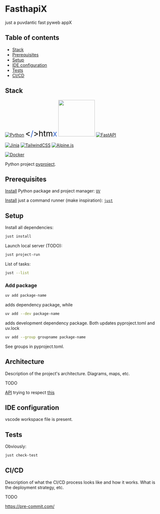 # FasthapiX
just a puvdantic fast pyweb appX

## Table of contents

* [Stack](#stack)
* [Prerequisites](#prerequisites)
* [Setup](#setup)
* [IDE configuration](#ide-configuration)
* [Tests](#tests)
* [CI/CD](#ci/cd)

## Stack

[![Python](https://img.shields.io/badge/python-3670A0?style=for-the-badge&logo=python&logoColor=ffdd54)](https://www.python.org/)
<a href="https://www.htmx.org/" style="color: black;font-size:26px;text-decoration:none"><<span style="color:#3366CC">/</span>>htm<span style="color:#3366CC">x</span></a>
<a href=https://ai.pydantic.dev/><img src=https://ai.pydantic.dev/img/pydantic-ai-light.svg#only-light width=120></a>
[![FastAPI](https://img.shields.io/badge/FastAPI-005571?style=for-the-badge&logo=fastapi)](https://fastapi.tiangolo.com/)

[![Jinja](https://img.shields.io/badge/jinja-white.svg?style=for-the-badge&logo=jinja&logoColor=black)](https://jinja.palletsprojects.com/)
[![TailwindCSS](https://img.shields.io/badge/tailwindcss-%2338B2AC.svg?style=for-the-badge&logo=tailwind-css&logoColor=white)](https://tailwindcss.com/)
[![Alpine.js](https://img.shields.io/badge/alpinejs-white.svg?style=for-the-badge&logo=alpinedotjs&logoColor=%238BC0D)](https://alpinejs.dev/)

[![Docker](https://img.shields.io/badge/docker-%230db7ed.svg?style=for-the-badge&logo=docker&logoColor=white)](https://www.docker.com/)

Python project [pyproject](https://packaging.python.org/en/latest/guides/writing-pyproject-toml/).

## Prerequisites

[Install](https://docs.astral.sh/uv/getting-started/installation/) Python package and project manager: [`UV`](https://docs.astral.sh/uv/)

[Install](https://github.com/casey/just) just a command runner (make inspiration): [`just`](https://just.systems/)

## Setup

Install all dependencies:
```bash
just install
```
Launch local server (TODO):
```bash
just project-run
```
List of tasks:
```bash
just --list
```

### Add package

```bash
uv add package-name
```
adds dependency package, while
```bash
uv add --dev package-name
```
adds development dependency package.
Both updates pyproject.toml and uv.lock
```bash
uv add --group groupname package-name
```
See groups in pyproject.toml.

## Architecture

Description of the project's architecture. Diagrams, maps, etc.

TODO

[API](https://fastapi.tiangolo.com/) trying to respect [this](https://www.openapis.org/)

## IDE configuration

vscode workspace file is present.

## Tests

Obviously:
```bash
just check-test
```

## CI/CD

Description of what the CI/CD process looks like and how it works. What is the deployment strategy, etc.

TODO

https://pre-commit.com/
